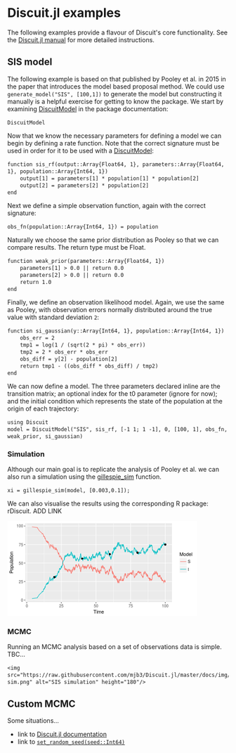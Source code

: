 # Discuit.jl examples

The following examples provide a flavour of Discuit's core functionality. See the [Discuit.jl manual](@ref) for more detailed instructions.

## SIS model

The following example is based on that published by Pooley et al. in 2015 in the paper that introduces the model based proposal method. We could use `generate_model("SIS", [100,1])` to generate the model but constructing it manually is a helpful exercise for getting to know the package. We start by examining [DiscuitModel](@ref) in the package documentation:

```@docs
DiscuitModel
```

Now that we know the necessary parameters for defining a model we can begin by defining a rate function. Note that the correct signature must be used in order for it to be used with a [DiscuitModel](@ref):

```@repl 1
function sis_rf(output::Array{Float64, 1}, parameters::Array{Float64, 1}, population::Array{Int64, 1})
    output[1] = parameters[1] * population[1] * population[2]
    output[2] = parameters[2] * population[2]
end
```

Next we define a simple observation function, again with the correct signature:
```@repl 1
obs_fn(population::Array{Int64, 1}) = population
```

Naturally we choose the same prior distribution as Pooley so that we can compare results. The return type must be Float.

```@repl 1
function weak_prior(parameters::Array{Float64, 1})
    parameters[1] > 0.0 || return 0.0
    parameters[2] > 0.0 || return 0.0
    return 1.0
end
```

Finally, we define an observation likelihood model. Again, we use the same as Pooley, with observation errors normally distributed around the true value with standard deviation `2`:

```@repl 1
function si_gaussian(y::Array{Int64, 1}, population::Array{Int64, 1})
    obs_err = 2
    tmp1 = log(1 / (sqrt(2 * pi) * obs_err))
    tmp2 = 2 * obs_err * obs_err
    obs_diff = y[2] - population[2]
    return tmp1 - ((obs_diff * obs_diff) / tmp2)
end
```
We can now define a model. The three parameters declared inline are the transition matrix; an optional index for the t0 parameter (ignore for now); and the initial condition which represents the state of the population at the origin of each trajectory:

```@repl 1
using Discuit
model = DiscuitModel("SIS", sis_rf, [-1 1; 1 -1], 0, [100, 1], obs_fn, weak_prior, si_gaussian)
```

### Simulation

Although our main goal is to replicate the analysis of Pooley et al. we can also run a simulation using the [gillespie_sim](@ref) function.

```@repl 1
xi = gillespie_sim(model, [0.003,0.1]);
```

We can also visualise the results using the corresponding R package: rDiscuit. ADD LINK

![SIS simulation](https://raw.githubusercontent.com/mjb3/Discuit.jl/master/docs/img/sis-sim.png)

### MCMC

Running an MCMC analysis based on a set of observations data is simple. TBC...

```@raw html
<img src="https://raw.githubusercontent.com/mjb3/Discuit.jl/master/docs/img/sis-sim.png" alt="SIS simulation" height="180"/>
```

## Custom MCMC

Some situations...


- link to [Discuit.jl documentation](@ref)
- link to [`set_random_seed(seed::Int64)`](@ref)
